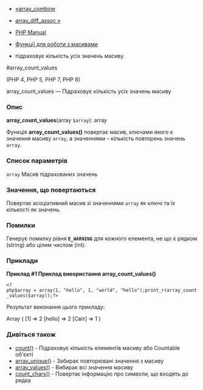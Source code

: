 - [«array_combine](function.array-combine.md)
- [array_diff_assoc »](function.array-diff-assoc.md)

- [PHP Manual](index.md)
- [Функції для роботи з масивами](ref.array.md)
- підраховує кількість усіх значень масиву

#array_count_values

(PHP 4, PHP 5, PHP 7, PHP 8)

array_count_values — Підраховує кількість усіх значень масиву

### Опис

**array_count_values**(array `$array`): array

Функція **array_count_values()** повертає масив, ключами якого
є значення масиву `array`, а значеннями – кількість повторень
значень `array`.

### Список параметрів

`array`
Масив підрахованих значень

### Значення, що повертаються

Повертає асоціативний масив зі значеннями `array` як ключі
та їх кількості як значень.

### Помилки

Генерує помилку рівня **`E_WARNING`** для кожного елемента, не
що є рядком (string) або цілим числом (int).

### Приклади

**Приклад #1 Приклад використання **array_count_values()****

` <?php$array = array(1, "hello", 1, "world", "hello");print_r(array_count_values($array));?> `

Результат виконання цього прикладу:

Array
(
[1] => 2
[hello] => 2
[Світ] => 1
)

### Дивіться також

- [count()](function.count.md) - Підраховує кількість елементів
масиву або Countable об'єкті
- [array_unique()](function.array-unique.md) - Забирає повторювані
значення з масиву
- [array_values()](function.array-values.md) - Вибирає всі значення
масиву
- [count_chars()](function.count-chars.md) - Повертає інформацію про
символи, що входять до рядка
